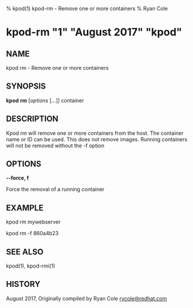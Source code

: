 % kpod(1) kpod-rm - Remove one or more containers
% Ryan Cole
# kpod-rm "1" "August 2017" "kpod"

## NAME
kpod rm - Remove one or more containers

## SYNOPSIS
**kpod** **rm** [*options* [...]] container

## DESCRIPTION
Kpod rm will remove one or more containers from the host.  The container name or ID can be used.  This does not remove images.  Running containers will not be removed without the -f option

## OPTIONS

**--force, f**

Force the removal of a running container


## EXAMPLE

kpod rm mywebserver

kpod rm -f 860a4b23

## SEE ALSO
kpod(1), kpod-rmi(1)

## HISTORY
August 2017, Originally compiled by Ryan Cole <rycole@redhat.com>
